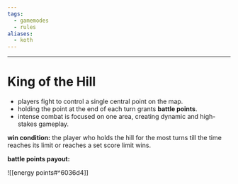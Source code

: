 ```yaml
---
tags:
  - gamemodes
  - rules
aliases:
  - koth
---
```

---

# King of the Hill

- players fight to control a single central point on the map.
- holding the point at the end of each turn grants **battle points**.
- intense combat is focused on one area, creating dynamic and high-stakes gameplay.

**win condition:** the player who holds the hill for the most turns till the time reaches its limit or reaches a set score limit wins.

**battle points payout:**

![[energy points#^6036d4]]

